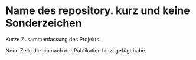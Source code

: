 # Name des repository. kurz und keine Sonderzeichen
 Kurze Zusammenfassung des Projekts.

 Neue Zeile die ich nach der Publikation hinzugefügt habe.
